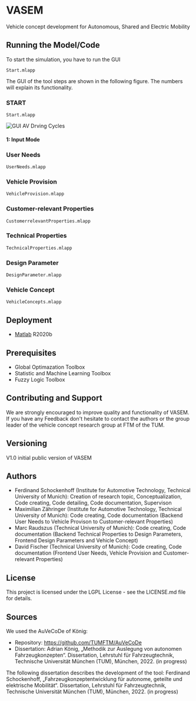 # VASEM
Vehicle concept development for Autonomous, Shared and Electric Mobility


  
## Running the Model/Code

To start the simulation, you have to run the GUI  
```
Start.mlapp
```

The GUI of the tool steps are shown in the following figure. The numbers will explain its functionality.

### START
```
Start.mlapp
```
  
![GUI AV Drving Cycles](https://user-images.githubusercontent.com/72914074/163174684-a651846f-a2d3-408a-bd62-d835054cb70f.png)
  

#### 1: Input Mode


### User Needs
```
UserNeeds.mlapp
```

### Vehicle Provision
```
VehicleProvision.mlapp
```

### Customer-relevant Properties
```
CustomerrelevantProperties.mlapp
```

### Technical Properties
```
TechnicalProperties.mlapp
```

### Design Parameter
```
DesignParameter.mlapp
```

### Vehicle Concept
```
VehicleConcepts.mlapp
```

  
## Deployment
  
* [Matlab](https://de.mathworks.com/products/matlab.html) R2020b
  
## Prerequisites

- Global Optimazation Toolbox
- Statistic and Machine Learning Toolbox
- Fuzzy Logic Toolbox
  
## Contributing and Support
  
We are strongly encouraged to improve quality and functionality of VASEM. If you have any Feedback don't hesitate to contact the authors or the group leader of the vehicle concept research group at FTM of the TUM.

## Versioning
  
V1.0 initial public version of VASEM
  
## Authors
- Ferdinand Schockenhoff (Institute for Automotive Technology, Technical University of Munich): Creation of research topic, Conceptualization, Code creating, Code detailing, Code documentation, Supervison
- Maximilian Zähringer (Institute for Automotive Technology, Technical University of Munich): Code creating, Code documentation (Backend User Needs to Vehicle Provison to Customer-relevant Properties)
- Marc Raudszus (Technical University of Munich): Code creating, Code documentation (Backend Technical Properties to Design Parameters, Frontend Design Parameters and Vehicle Concept)
- David Fischer (Technical University of Munich): Code creating, Code documentation (Frontend User Needs, Vehicle Provision and Customer-relevant Properties)
  
## License
This project is licensed under the LGPL License - see the LICENSE.md file for details.
 
 
## Sources
We used the AuVeCoDe of König:
* Repository: https://github.com/TUMFTM/AuVeCoDe
* Dissertation: Adrian König, „Methodik zur Auslegung von autonomen Fahrzeugkonzepten“. Dissertation, Lehrstuhl für Fahrzeugtechnik, Technische Universität München (TUM), München, 2022. (in progress)


The following dissertation describes the development of the tool:
Ferdinand Schockenhoff, „Fahrzeugkonzeptentwicklung für autonome, geteilte und elektrische Mobilität“. Dissertation, Lehrstuhl für Fahrzeugtechnik, Technische Universität München (TUM), München, 2022. (in progress)
